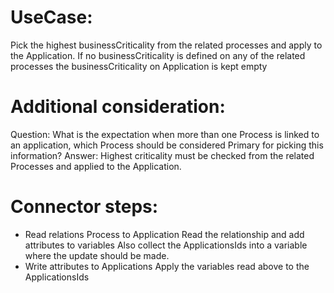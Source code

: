 # UseCase:

Pick the highest businessCriticality from the related processes and apply to the Application.
If no businessCriticality is defined on any of the related processes the businessCriticality on Application is kept empty

# Additional consideration:

Question: What is the expectation when more than one Process is linked to an application, which Process should be considered Primary for picking this information?
Answer: Highest criticality must be checked from the related Processes and applied to the Application.

# Connector steps:
* Read relations Process to Application
    Read the relationship and add attributes to variables
    Also collect the ApplicationsIds into a variable where the update should be made.
* Write attributes to Applications
    Apply the variables read above to the ApplicationsIds